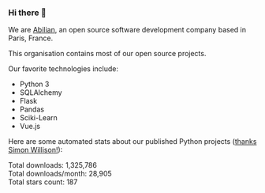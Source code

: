 ### Hi there 👋

We are [Abilian](https://abilian.com/), an open source software development company based in Paris, France.

This organisation contains most of our open source projects.

Our favorite technologies include:

- Python 3
- SQLAlchemy
- Flask
- Pandas
- Sciki-Learn
- Vue.js

Here are some automated stats about our published Python projects
([thanks Simon Willison!][sw-post]):

<!--marker-->
Total downloads: 1,325,786<br>
Total downloads/month: 28,905<br>
Total stars count: 187
<!--end-->

[sw-post]: https://simonwillison.net/2020/Jul/10/self-updating-profile-readme/